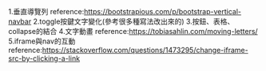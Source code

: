 1.垂直導覽列 
reference:https://bootstrapious.com/p/bootstrap-vertical-navbar
2.toggle按鍵文字變化(參考很多種寫法改出來的)
3.按鈕、表格、collapse的結合
4.文字動畫 
reference:https://tobiasahlin.com/moving-letters/
5.iframe與nav的互動 
reference:https://stackoverflow.com/questions/1473295/change-iframe-src-by-clicking-a-link
